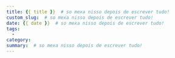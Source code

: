 ```yaml
---
title: {{ title }}  # so mexa nisso depois de escrever tudo!
custom_slug:  # so mexa nisso depois de escrever tudo!
date: {{ date }}  # so mexa nisso depois de escrever tudo!
tags:
  - 
category: 
summary:  # so mexa nisso depois de escrever tudo!
---
```

